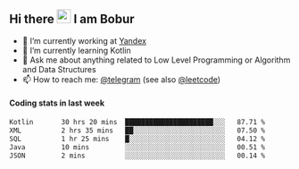 ## Hi there <img src="https://media.giphy.com/media/hvRJCLFzcasrR4ia7z/giphy.gif" width="25px" height="25px"> I am Bobur

- 💼 I’m currently working at [Yandex](https://yandex.ru/)
- 🌱 I’m currently learning Kotlin
- 💬 Ask me about anything related to Low Level Programming or Algorithm and Data Structures
- 📫 How to reach me: [@telegram](https://t.me/octoant) (see also [@leetcode](https://leetcode.com/octoant/))    

#### Coding stats in last week

<!--START_SECTION:waka-->

```txt
Kotlin       30 hrs 20 mins  ██████████████████████░░░   87.71 %
XML          2 hrs 35 mins   ██░░░░░░░░░░░░░░░░░░░░░░░   07.50 %
SQL          1 hr 25 mins    █░░░░░░░░░░░░░░░░░░░░░░░░   04.12 %
Java         10 mins         ░░░░░░░░░░░░░░░░░░░░░░░░░   00.51 %
JSON         2 mins          ░░░░░░░░░░░░░░░░░░░░░░░░░   00.14 %
```

<!--END_SECTION:waka-->
